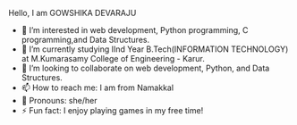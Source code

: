 Hello, I am GOWSHIKA DEVARAJU 
- 👋 I’m interested in web development, Python programming, C programming,and Data Structures.
- 🌱 I’m currently studying IInd Year B.Tech(INFORMATION TECHNOLOGY) at M.Kumarasamy College of Engineering - Karur.
- 👯 I’m looking to collaborate on web development, Python, and Data Structures.
- 📫 How to reach me: I am from Namakkal 
- 🌟 Pronouns: she/her
- ⚡ Fun fact: I enjoy playing games in my free time!
<!---
GOWSHIKA-D/GOWSHIKA-D is a ✨ special ✨ repository because its `README.md` (this file) appears on your GitHub profile.
You can click the Preview link to take a look at your changes.
--->
